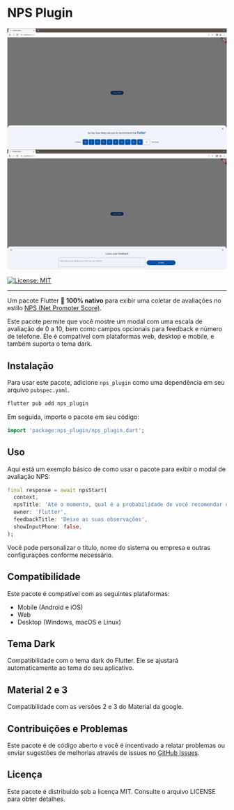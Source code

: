# NPS Plugin

<img src="images/nps.png" width="800" >
<img src="images/feedback.png" width="800" >

<a href="https://opensource.org/licenses/MIT"><img src="https://img.shields.io/badge/license-MIT-purple.svg" alt="License: MIT"></a>

---

Um pacote Flutter 💙 **100% nativo** para exibir uma coletar de avaliações no estilo [NPS (Net Promoter Score)](https://en.wikipedia.org/wiki/Net_promoter_score).

Este pacote permite que você mostre um modal com uma escala de avaliação de 0 a 10, bem como campos opcionais para feedback e número de telefone. Ele é compatível com plataformas web, desktop e mobile, e também suporta o tema dark.

## Instalação

Para usar este pacote, adicione `nps_plugin` como uma dependência em seu arquivo `pubspec.yaml`.

```sh
flutter pub add nps_plugin
```

Em seguida, importe o pacote em seu código:

```dart
import 'package:nps_plugin/nps_plugin.dart';
```

## Uso
Aqui está um exemplo básico de como usar o pacote para exibir o modal de avaliação NPS:

```dart
final response = await npsStart(
  context,
  npsTitle: 'Até o momento, qual é a probabilidade de você recomendar o ',
  owner: 'Flutter',
  feedbackTitle: 'Deixe as suas observações',
  showInputPhone: false,
);
```

Você pode personalizar o título, nome do sistema ou empresa e outras configurações conforme necessário.

## Compatibilidade
Este pacote é compatível com as seguintes plataformas:

- Mobile (Android e iOS)
- Web
- Desktop (Windows, macOS e Linux)

## Tema Dark
Compatibilidade com o tema dark do Flutter. Ele se ajustará automaticamente ao tema do seu aplicativo.

## Material 2 e 3
Compatibilidade com as versões 2 e 3 do Material da google.

## Contribuições e Problemas
Este pacote é de código aberto e você é incentivado a relatar problemas ou enviar sugestões de melhorias através de issues no [GitHub Issues](https://github.com/wellitonklein/nps_plugin/issues).

## Licença
Este pacote é distribuído sob a licença MIT. Consulte o arquivo LICENSE para obter detalhes.